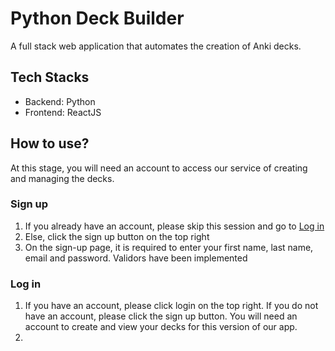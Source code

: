 # Python Deck Builder
A full stack web application that automates the creation of Anki decks.

## Tech Stacks
- Backend: Python
- Frontend: ReactJS
  
## How to use?
At this stage, you will need an account to access our service of creating and managing the decks. 
### Sign up
1.  If you already have an account, please skip this session and go to [Log in](#log-in)
2. Else, click the sign up button on the top right
3. On the sign-up page, it is required to enter your first name, last name, email and password. Validors have been implemented

### Log in



1. If you have an account, please click login on the top right. If you do not have an account, please click the sign up button. You will need an account to create and view your decks for this version of our app.
2. 



